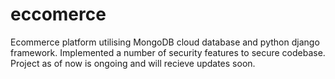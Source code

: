 # eccomerce

Ecommerce platform utilising MongoDB cloud database and python django framework.
Implemented a number of security features to secure codebase.
Project as of now is ongoing and will recieve updates soon.
